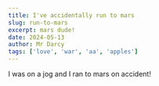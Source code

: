 ```yaml
---
title: I've accidentally run to mars
slug: run-to-mars
excerpt: mars dude!
date: 2024-05-13
author: Mr Darcy
tags: ['love', 'war', 'aa', 'apples']
---
```


I was on a jog and I ran to mars on accident!